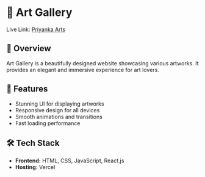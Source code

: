 # 🎨 Art Gallery

Live Link: [Priyanka Arts](https://priyankaarts.vercel.app/)

## 📌 Overview
Art Gallery is a beautifully designed website showcasing various artworks. It provides an elegant and immersive experience for art lovers.

## 🚀 Features
- Stunning UI for displaying artworks
- Responsive design for all devices
- Smooth animations and transitions
- Fast loading performance

## 🛠 Tech Stack
- **Frontend:** HTML, CSS, JavaScript, React.js
- **Hosting:** Vercel
